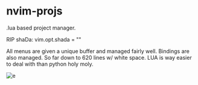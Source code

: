 # nvim-projs
 .lua based project manager.


RIP shaDa: vim.opt.shada = ""

All menus are given a unique buffer and managed fairly well. Bindings are also managed. So far down to 620 lines w/ white space. LUA is way easier to deal with than python holy moly.


![e](https://github.com/samcoble/nvim-projs/assets/32228102/66e7345f-7c77-40ff-9c08-c0e9a3e02d1d)
